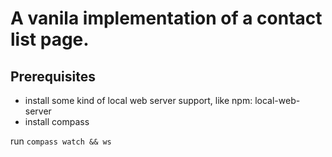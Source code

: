 # A vanila implementation of a contact list page.

## Prerequisites
- install some kind of local web server support, like npm: local-web-server
- install compass

run `compass watch && ws` 